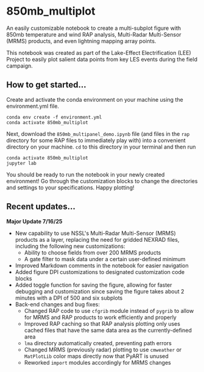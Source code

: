 # 850mb_multiplot
An easily customizable notebook to create a multi-subplot figure with 850mb temperature and wind RAP analysis, Multi-Radar Multi-Sensor (MRMS) products, and even lightning mapping array points.

This notebook was created as part of the Lake-Effect Electrification (LEE) Project to easily plot salient data points from key LES events during the field campaign.

## How to get started...
Create and activate the conda environment on your machine using the environment.yml file.
```
conda env create -f environment.yml
conda activate 850mb_multiplot
```
Next, download the `850mb_multipanel_demo.ipynb` file (and files in the `rap` directory for some RAP files to immediately play with) into a convenient directory on your machine. `cd` to this directory in your terminal and then run
```
conda activate 850mb_multiplot
jupyter lab
```
You should be ready to run the notebook in your newly created environment! Go through the customization blocks to change the directories and settings to your specifications. Happy plotting!

## Recent updates...
**Major Update 7/16/25**
- New capability to use NSSL's Multi-Radar Multi-Sensor (MRMS) products as a layer, replacing the need for gridded NEXRAD files, including the following new customizations:
  - Ability to choose fields from over 200 MRMS products
  - A gate filter to mask data under a certain user-defined minimum
- Improved Markdown comments in the notebook for easier navigation
- Added figure DPI customizations to designated customization code blocks
- Added toggle function for saving the figure, allowing for faster debugging and customization since saving the figure takes about 2 minutes with a DPI of 500 and six subplots
- Back-end changes and bug fixes:
  - Changed RAP code to use `cfgrib` module instead of `pygrib` to allow for MRMS and RAP products to work efficiently and properly
  - Improved RAP caching so that RAP analysis plotting only uses cached files that have the same data area as the currently-defined area
  - `lma` directory automatically created, preventing path errors
  - Changed MRMS (previously radar) plotting to use `cmweather` or `MatPlotLib` color maps directly now that PyART is unused
  - Reworked `import` modules accordingly for MRMS changes

